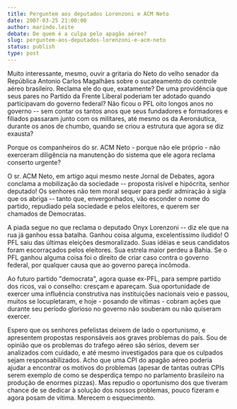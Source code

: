 ```yaml
---
title: Perguntem aos deputados Lorenzoni e ACM Neto
date: 2007-03-25 21:00:00
author: marindo.leite
debate: De quem é a culpa pelo apagão aéreo?
slug: perguntem-aos-deputados-lorenzoni-e-acm-neto
status: publish 
type: post
---
```


Muito interessante, mesmo, ouvir a gritaria do Neto do velho senador da República Antonio Carlos Magalhães sobre o sucateamento do controle aéreo brasileiro. Reclama ele do que, exatamente? De uma providência que seus pares no Partido da Frente Liberal poderiam ter adotado quando participavam do governo federal? Não ficou o PFL oito longos anos no governo -- sem contar os tantos anos que seus fundadores e formadores e filiados passaram junto com os militares, até mesmo os da Aeronáutica, durante os anos de chumbo, quando se criou a estrutura que agora se diz exausta?   
  
Porque os companheiros do sr. ACM Neto - porque não ele próprio - não exerceram diligência na manutenção do sistema que ele agora reclama conserto urgente?  
  
O sr. ACM Neto, em artigo aqui mesmo neste Jornal de Debates, agora conclama a mobilização da sociedade -- proposta risível e hipócrita, senhor deputado! Os senhores não tem moral sequer para pedir admiração à sigla que os abriga -- tanto que, envergonhados, vão esconder o nome do partido, repudiado pela sociedade e pelos eleitores, e querem ser chamados de Democratas.  
  
A piada segue no que reclama o deputado Onyx Lorenzoni -- diz ele que na rua já ganhou essa batalha. Ganhou coisa alguma, excelentíssimo iludido! O PFL saiu das últimas eleições desmoralizado. Suas idéias e seus candidatos foram escorraçados pelos eleitores. Sua estrela maior perdeu a Bahia. Se o PFL ganhou alguma coisa foi o direito de criar caso contra o governo federal, por qualquer causa que ao governo pareça incômoda.  
  
Ao futuro partido "democrata", agora quase ex-PFL, para sempre partido dos ricos, vai o conselho: cresçam e apareçam. Sua oportunidade de exercer uma influência construtiva nas instituições nacionais veio e passou, muitos se locupletaram, e hoje - posando de vítimas - cobram ações que durante seu período glorioso no governo não souberam ou não quiseram exercer.   
  
Espero que os senhores pefelistas deixem de lado o oportunismo, e apresentem propostas responsáveis aos graves problemas do país. Sou de opinião que os problemas do trafego aéreo são sérios, devem ser analizados com cuidado, e até mesmo investigados para que os culpados sejam responsabilizados. Acho que uma CPI do apagão aéreo poderia ajudar a encontrar os motivos do problemas (apesar de tantas outras CPIs serem exemplo de como se desperdiça tempo no parlamento brasileiro na produção de enormes pizzas). Mas repudio o oportunismo dos que tiveram chance de se dedicar à solução dos nossos problemas, pouco fizeram e agora posam de vítima. Merecem o esquecimento.
